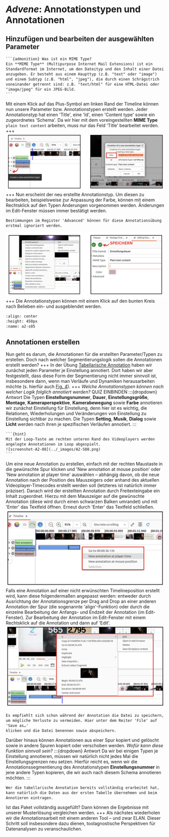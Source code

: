 # *Advene*: Annotationstypen und Annotationen
## Hinzufügen und bearbeiten der ausgewählten Parameter

````{margin}
```{admonition} Was ist ein MIME Type?
Ein **MIME Type** (Multipurpose Internet Mail Extensions) ist ein Standardformat im Internet, um den Dateityp und den Inhalt einer Datei anzugeben. Er besteht aus einem Haupttyp (z.B. "text" oder "image") und einem Subtyp (z.B. "html", "jpeg"), die durch einen Schrägstrich voneinander getrennt sind: z.B. "text/html" für eine HTML-Datei oder "image/jpeg" für ein JPEG-Bild.
```
````
Mit einem Klick auf das Plus-Symbol am linken Rand der Timeline können nun unsere Parameter bzw. Annotationstypen erstellt werden. Jeder Annotationstyp hat einen 'Title', eine 'Id', einen 'Content type' sowie ein zugeordnetes 'Schema'. Da wir hier mit dem voreingestellten **MIME Type** `plain text content` arbeiten, muss nur das Feld 'Title' bearbeitet werden. 
+++
![screenshot-A2-03](../_images/A2-S03.png)
+++
Nun erscheint der neu erstellte Annotationstyp. Um diesen zu bearbeiten, beispielsweise zur Anpassung der Farbe, können mit einem Rechtsklick auf den Typen Änderungen vorgenommen werden. Änderungen im Edit-Fenster müssen immer bestätigt werden.
```{hint}
Bestimmungen im Register 'Advanced' können für diese Annotationsübung erstmal ignoriert werden. 
```
![screenshot-A2-04](../_images/A2-S04.png)
+++
Die Annotationstypen können mit einem Klick auf den bunten Kreis nach Belieben ein- und ausgeblendet werden. 
```{image} ../_images/A2-S05.png
:align: center
:height: 450px
:name: a2-s05
```
## Annotationen erstellen 

Nun geht es darum, die Annotationen für die erstellten Parameter/Typen zu erstellen. Doch nach welcher Segmentierungslogik sollen die Annotationen erstellt werden?
+++
In der Übung [Tabellarische Annotation](Aufgabe_A) haben wir zunächst jeden Parameter je Einstellung annotiert. Dort haben wir aber festgestellt, dass diese Form der Segmentierung nicht immer sinnvoll ist, insbesondere dann, wenn man Verläufe und Dynamiken herausarbeiten möchte (s. hierfür auch [Fig. 4](#verlaufsdynamik)).
+++
*Welche Annotationstypen können nach welcher Logik folglich annotiert werden?* QUIZ EINBINDEN
:::{dropdown} Antwort
Die Typen **Einstellungsnummer**, **Dauer**, **Einstellungsgröße**, **Montage**, **Kameraperspektive**, **Kamerabewegung** sowie **Farbe** annotieren wir zunächst Einstellung für Einstellung, denn hier ist es wichtig, die Relationen, Wiederholungen und Veränderungen von Einstellung zu Einstellung sichtbar zu machen. Die Typen **Setting**, **Musik**, **Dialog** sowie **Licht** werden nach ihren je spezifischen Verläufen annotiert. 
:::
````{margin}
```{hint} 
Mit der Loop-Taste am rechten unteren Rand des Videoplayers werden angelegte Annotationen im Loop abgespielt.
![screenshot-A2-08](../_images/A2-S08.png)
```
````
Um eine neue Annotation zu erstellen, einfach mit der rechten Maustaste in die gewünschte Spur klicken und 'New annotation at mouse position' oder 'New annotation at player time' auswählen – abhängig davon, ob die neue Annotation nach der Position des Mauszeigers oder anhand des aktuellen Videoplayer-Timecodes erstellt werden soll (letzteres ist natürlich immer präziser). Danach wird der erstellten Annotation durch Freitexteingabe ein Inhalt zugeordnet. Hierzu mit dem Mauszeiger auf die gewünschte Annotation (diese wird durch einen schwarzen Balken umrandet) und mit 'Enter' das Textfeld öffnen. Erneut durch 'Enter' das Textfeld schließen.
![screenshot-A2-06](../_images/A2-S06.png)
Falls eine Annotation auf einer nicht erwünschten Timelineposition erstellt wird, kann diese folgendermaßen angepasst werden: entweder durch Ausrichtung der Annotationsgrenze per Drag and Drop an einer anderen Annotation der Spur (die sogenannte 'align'-Funktion) oder durch die einzelne Bearbeitung der Anfangs- und Endzeit der Annotation (im Edit-Fenster). Zur Bearbeitung der Annotation im Edit-Fenster mit einem Rechtsklick auf die Annotation und dann auf 'Edit'.
![screenshot-A2-07](../_images/A2-S07.png)
```{attention} 
Es empfiehlt sich schon während der Annotation die Datei zu speichern, um mögliche Verluste zu vermeiden. Hier unter dem Reiter 'File' auf 'Save as…'
klicken und die Datei benennen sowie abspeichern. 
```
Darüber hinaus können Annotationen aus einer Spur kopiert und gelöscht sowie in andere Spuren kopiert oder verschoben werden. *Wofür kann diese Funktion sinnvoll sein?*
:::{dropdown} Antwort
Da wir bei einigen Typen je Einstellung annotieren, müssen wir natürlich nicht jedes Mal die Einstellungsgrenzen neu setzen. Hierfür reicht es, wenn wir die Annotationssegmentierung des Annotationstypen **Einstellungsnummer** in jene andere Typen kopieren, die wir auch nach diesem Schema annotieren möchten. 
:::
```{hint} 
Wer die tabellarische Annotation bereits vollständig erarbeitet hat, kann natürlich die Daten aus der ersten Tabelle übernehmen und beim Annotieren eintragen. 
```
Ist das Paket vollständig ausgefüllt? Dann können die Ergebnisse mit unserer Musterlösung vergleichen werden. 
+++
Als nächstes wiederholen wir die Annotationsarbeit mit einem anderen Tool – und zwar ELAN. Dieser Schritt soll insbesondere dazu dienen, toolagnostische Perspektiven für Datenanalysen zu veranschaulichen. 